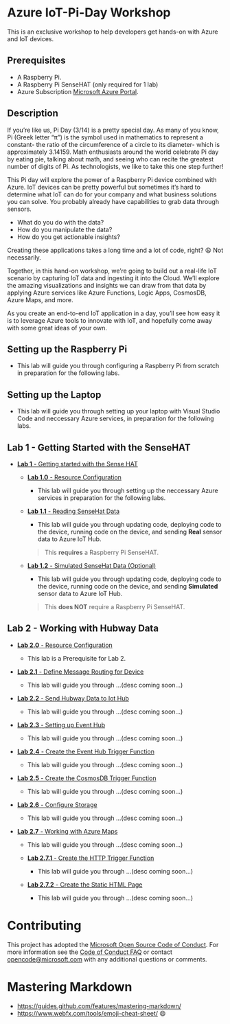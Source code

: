 
# Azure IoT-Pi-Day Workshop

This is an exclusive workshop to help developers get hands-on with Azure and IoT devices.

## Prerequisites
- A Raspberry Pi.
- A Raspberry Pi SenseHAT (only required for 1 lab)
- Azure Subscription [Microsoft Azure Portal](https://portal.azure.com).


## Description

If you’re like us, Pi Day (3/14) is a pretty special day. As many of you know, Pi (Greek letter “π”) is the symbol used in mathematics to represent a constant- the ratio of the circumference of a circle to its diameter- which is approximately 3.14159. Math enthusiasts around the world celebrate Pi day by eating pie, talking about math, and seeing who can recite the greatest number of digits of Pi. As technologists, we like to take this one step further!

This Pi day will explore the power of a Raspberry Pi device combined with Azure. IoT devices can be pretty powerful but sometimes it’s hard to determine what IoT can do for your company and what business solutions you can solve. You probably already have capabilities to grab data through sensors.
- What do you do with the data?
- How do you manipulate the data?
- How do you get actionable insights?

Creating these applications takes a long time and a lot of code, right? :weary: Not necessarily.

Together, in this hand-on workshop, we’re going to build out a real-life IoT scenario by capturing IoT data and ingesting it into the Cloud. We’ll explore the amazing visualizations and insights we can draw from that data by applying Azure services like Azure Functions, Logic Apps, CosmosDB, Azure Maps, and more.

As you create an end-to-end IoT application in a day, you’ll see how easy it is to leverage Azure tools to innovate with IoT, and hopefully come away with some great ideas of your own.

## Setting up the Raspberry Pi
- This lab will guide you through configuring a Raspberry Pi from scratch in preparation for the following labs.

## Setting up the Laptop
- This lab will guide you through setting up your laptop with Visual Studio Code and neccessary Azure services, in preparation for the following labs.

## Lab 1 - Getting Started with the SenseHAT
- [**Lab 1** - Getting started with the Sense HAT](https://github.com/Azure/IoT-Pi-Day/tree/master/Lab%201%20-%20Getting%20started%20with%20the%20Sense%20HAT)

    - [**Lab 1.0** - Resource Configuration](https://github.com/Azure/IoT-Pi-Day/tree/master/Lab%201%20-%20Getting%20started%20with%20the%20Sense%20HAT/Lab%201.0%20-%20Resource%20Configuration)
        - This lab will guide you through setting up the neccessary Azure services in preparation for the following labs.

    - [**Lab 1.1** - Reading SenseHat Data](https://github.com/Azure/IoT-Pi-Day/tree/master/Lab%201%20-%20Getting%20started%20with%20the%20Sense%20HAT/Lab%201.1%20-%20Reading%20SenseHat%20Data)
        - This lab will guide you through updating code, deploying code to  the device, running code on the device, and sending **Real** sensor data to Azure IoT Hub.
        > This **requires** a Raspberry Pi SenseHAT.
    
    - [**Lab 1.2** - Simulated SenseHat Data (Optional)](https://github.com/Azure/IoT-Pi-Day/tree/master/Lab%201%20-%20Getting%20started%20with%20the%20Sense%20HAT/Lab%201.2%20-%20Simulated%20SenseHat%20Data)
        - This lab will guide you through updating code, deploying code to the device, running code on the device, and sending **Simulated** sensor data to Azure IoT Hub.
        > This **does NOT** require a Raspberry Pi SenseHAT.
 

## Lab 2 - Working with Hubway Data
- [**Lab 2.0** - Resource Configuration](https://github.com/Azure/IoT-Pi-Day/tree/master/Lab%202%20-%20Working%20with%20Hubway%20Data/Lab%202.0%20-%20Resource%20Configuration)
    - This lab is a Prerequisite for Lab 2.

- [**Lab 2.1** - Define Message Routing for Device](https://github.com/Azure/IoT-Pi-Day/tree/master/Lab%202%20-%20Working%20with%20Hubway%20Data/Lab%202.1%20-%20Define%20Message%20Routing%20for%20Device)
    - This lab will guide you through ...(desc coming soon...)

- [**Lab 2.2** - Send Hubway Data to Iot Hub](https://github.com/Azure/IoT-Pi-Day/tree/master/Lab%202%20-%20Working%20with%20Hubway%20Data/Lab%202.2%20-%20Send%20Hubway%20Data%20to%20Iot%20Hub)
    - This lab will guide you through ...(desc coming soon...)

- [**Lab 2.3** - Setting up Event Hub](https://github.com/Azure/IoT-Pi-Day/tree/master/Lab%202%20-%20Working%20with%20Hubway%20Data/Lab%202.3%20-%20Setting%20up%20Event%20Hub)
    - This lab will guide you through ...(desc coming soon...)

- [**Lab 2.4** - Create the Event Hub Trigger Function](https://github.com/Azure/IoT-Pi-Day/tree/master/Lab%202%20-%20Working%20with%20Hubway%20Data/Lab%202.4%20-%20Create%20the%20Event%20Hub%20Trigger%20Function)
    - This lab will guide you through ...(desc coming soon...)

- [**Lab 2.5** - Create the CosmosDB Trigger Function](https://github.com/Azure/IoT-Pi-Day/tree/master/Lab%202%20-%20Working%20with%20Hubway%20Data/Lab%202.5%20-%20Create%20a%20CosmosDB%20Trigger%20Function)
    - This lab will guide you through ...(desc coming soon...)

- [**Lab 2.6** - Configure Storage](https://github.com/Azure/IoT-Pi-Day/tree/master/Lab%202%20-%20Working%20with%20Hubway%20Data/Lab%202.6%20-%20Configure%20Storage)
    - This lab will guide you through ...(desc coming soon...)

- [**Lab 2.7** - Working with Azure Maps](https://github.com/Azure/IoT-Pi-Day/tree/master/Lab%202%20-%20Working%20with%20Hubway%20Data/Lab%202.7%20-%20Working%20with%20Azure%20Maps)
    - This lab will guide you through ...(desc coming soon...)
    
    - [**Lab 2.7.1** - Create the HTTP Trigger Function](https://github.com/Azure/IoT-Pi-Day/tree/master/Lab%202%20-%20Working%20with%20Hubway%20Data/Lab%202.7%20-%20Working%20with%20Azure%20Maps/Lab%202.7.1%20-%20Function%20Trigger%2C%20HTTP%20Endpoint)
        - This lab will guide you through ...(desc coming soon...)
    
    - [**Lab 2.7.2** - Create the Static HTML Page](https://github.com/Azure/IoT-Pi-Day/tree/master/Lab%202%20-%20Working%20with%20Hubway%20Data/Lab%202.7%20-%20Working%20with%20Azure%20Maps/Lab%202.7.2%20-%20Create%20the%20Static%20HTML%20Page)
        - This lab will guide you through ...(desc coming soon...)
        
# Contributing

This project has adopted the [Microsoft Open Source Code of Conduct](https://opensource.microsoft.com/codeofconduct/).
For more information see the [Code of Conduct FAQ](https://opensource.microsoft.com/codeofconduct/faq/) or
contact [opencode@microsoft.com](mailto:opencode@microsoft.com) with any additional questions or comments.

# Mastering Markdown
- https://guides.github.com/features/mastering-markdown/
- https://www.webfx.com/tools/emoji-cheat-sheet/ :smile:

